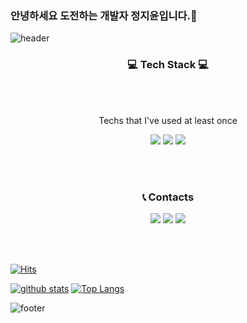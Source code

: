 ### 안녕하세요 도전하는 개발자 정지윤입니다.👋

![header](https://capsule-render.vercel.app/api?type=waving&color=auto&height=300&section=header&text=Jiyoon%20Jung&desc=iOS%20Developer&fontSize=90&animation=fadeIn&fontAlign=70&fontAlignY=35&descAlign=88)


<div align="center">
<h3 align="center"> 💻 Tech Stack 💻 </h3>
<br>
<br>

<p align="center"> Techs that I've used at least once </p>

<p align="center">
  
  ![](https://img.shields.io/badge/Python-3766AB?style=flat-square&logo=Python&logoColor=white) ![](https://img.shields.io/badge/Swift-F6F1EB?style=flat-square&logo=Swift&logoColor=orange) ![](https://img.shields.io/badge/C-9e9e9e?style=flat-square&logo=C&logoColor=white)
  
</p>

<br>
<br>
 
<h3 align="center"> 📞 Contacts </h3>

<p align="center">
  
  <a href="https://velog.io/@enchantee">![](https://img.shields.io/badge/Tech_Blog-04C485?style=flat-square&logo=Vonage&logoColor=white)</a> <a href="https://www.instagram.com/enc.hantee/">![](https://img.shields.io/badge/Instagram-D31C46?style=flat-square&logo=Instagram&logoColor=white)</a> ![](https://img.shields.io/badge/Gmail-DC0000?style=flat-square&logo=Gmail&logoColor=white)
  
</p>

<br>
<br>

</div> 

[![Hits](https://hits.seeyoufarm.com/api/count/incr/badge.svg?url=https%3A%2F%2Fgithub.com%2Fenchantee00)](https://hits.seeyoufarm.com)

[![github stats](https://github-readme-stats.vercel.app/api?username=enchantee00&show_icons=true&hide_border=true)](https://github.com/enchantee00)
[![Top Langs](https://github-readme-stats.vercel.app/api/top-langs/?username=enchantee00&layout=compact)](https://github.com/enchantee00)



![footer](https://capsule-render.vercel.app/api?section=footer&color=auto&type=waving)
